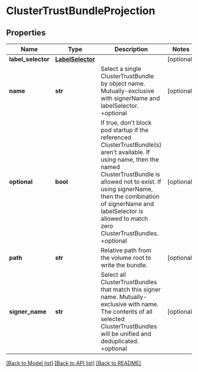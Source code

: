 # ClusterTrustBundleProjection

## Properties
Name | Type | Description | Notes
------------ | ------------- | ------------- | -------------
**label_selector** | [**LabelSelector**](LabelSelector.md) |  | [optional] 
**name** | **str** | Select a single ClusterTrustBundle by object name.  Mutually-exclusive with signerName and labelSelector. +optional | [optional] 
**optional** | **bool** | If true, don&#39;t block pod startup if the referenced ClusterTrustBundle(s) aren&#39;t available.  If using name, then the named ClusterTrustBundle is allowed not to exist.  If using signerName, then the combination of signerName and labelSelector is allowed to match zero ClusterTrustBundles. +optional | [optional] 
**path** | **str** | Relative path from the volume root to write the bundle. | [optional] 
**signer_name** | **str** | Select all ClusterTrustBundles that match this signer name. Mutually-exclusive with name.  The contents of all selected ClusterTrustBundles will be unified and deduplicated. +optional | [optional] 

[[Back to Model list]](../README.md#documentation-for-models) [[Back to API list]](../README.md#documentation-for-api-endpoints) [[Back to README]](../README.md)


